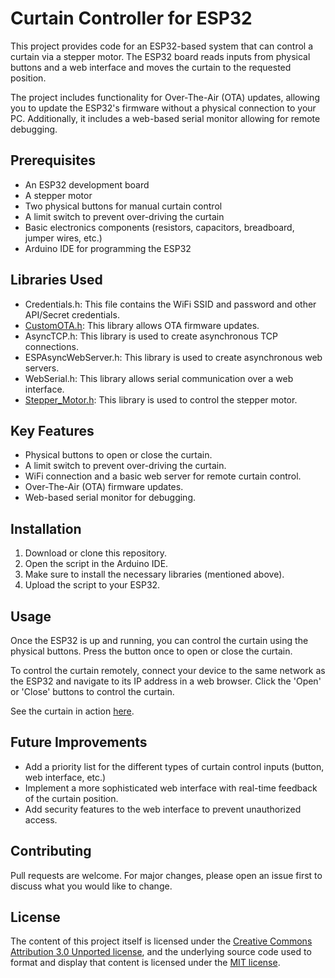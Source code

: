 # Curtain Controller for ESP32

This project provides code for an ESP32-based system that can control a curtain via a stepper motor. The ESP32 board reads inputs from physical buttons and a web interface and moves the curtain to the requested position.

The project includes functionality for Over-The-Air (OTA) updates, allowing you to update the ESP32's firmware without a physical connection to your PC. Additionally, it includes a web-based serial monitor allowing for remote debugging.

## Prerequisites

- An ESP32 development board
- A stepper motor
- Two physical buttons for manual curtain control
- A limit switch to prevent over-driving the curtain
- Basic electronics components (resistors, capacitors, breadboard, jumper wires, etc.)
- Arduino IDE for programming the ESP32

## Libraries Used

- Credentials.h: This file contains the WiFi SSID and password and other API/Secret credentials.
- [CustomOTA.h](https://github.com/SensorsIot/ESP32-OTA): This library allows OTA firmware updates.
- AsyncTCP.h: This library is used to create asynchronous TCP connections.
- ESPAsyncWebServer.h: This library is used to create asynchronous web servers.
- WebSerial.h: This library allows serial communication over a web interface.
- [Stepper_Motor.h](https://github.com/prvashisht/Stepper_Motor): This library is used to control the stepper motor.

## Key Features

- Physical buttons to open or close the curtain.
- A limit switch to prevent over-driving the curtain.
- WiFi connection and a basic web server for remote curtain control.
- Over-The-Air (OTA) firmware updates.
- Web-based serial monitor for debugging.

## Installation

1. Download or clone this repository.
2. Open the script in the Arduino IDE.
3. Make sure to install the necessary libraries (mentioned above).
4. Upload the script to your ESP32.

## Usage

Once the ESP32 is up and running, you can control the curtain using the physical buttons. Press the button once to open or close the curtain.

To control the curtain remotely, connect your device to the same network as the ESP32 and navigate to its IP address in a web browser. Click the 'Open' or 'Close' buttons to control the curtain.

See the curtain in action [here](https://www.instagram.com/stories/highlights/17961398177593328/).

## Future Improvements

- Add a priority list for the different types of curtain control inputs (button, web interface, etc.)
- Implement a more sophisticated web interface with real-time feedback of the curtain position.
- Add security features to the web interface to prevent unauthorized access.

## Contributing

Pull requests are welcome. For major changes, please open an issue first to discuss what you would like to change.

## License

The content of this project itself is licensed under the [Creative Commons Attribution 3.0 Unported license](https://creativecommons.org/licenses/by/3.0/), and the underlying source code used to format and display that content is licensed under the [MIT license](LICENSE.md).
